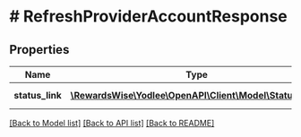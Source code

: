 # # RefreshProviderAccountResponse

## Properties

Name | Type | Description | Notes
------------ | ------------- | ------------- | -------------
**status_link** | [**\RewardsWise\Yodlee\OpenAPI\Client\Model\StatusLink[]**](StatusLink.md) |  | [optional] [readonly]

[[Back to Model list]](../../README.md#models) [[Back to API list]](../../README.md#endpoints) [[Back to README]](../../README.md)
